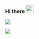 ### Hi there <img src="https://raw.githubusercontent.com/MartinHeinz/MartinHeinz/master/wave.gif" width="25px">

<a href="#"><img src="http://github-readme-streak-stats.herokuapp.com?user=caelansar&theme=dark&background=000000"></a>

<img src="https://github-readme-stats.vercel.app/api/top-langs/?username=caelansar&layout=compact&langs_count=4&hide=javascript,html,css,makefile"/>

<!--
**caelansar/caelansar** is a ✨ _special_ ✨ repository because its `README.md` (this file) appears on your GitHub profile.

Here are some ideas to get you started:

- 🔭 I’m currently working on ...
- 🌱 I’m currently learning ...
- 👯 I’m looking to collaborate on ...
- 🤔 I’m looking for help with ...
- 💬 Ask me about ...
- 📫 How to reach me: ...
- 😄 Pronouns: ...
- ⚡ Fun fact: ...
-->
